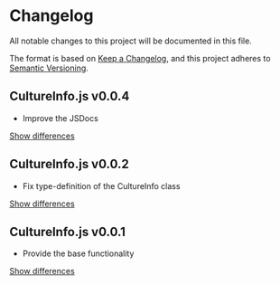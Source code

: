 # Changelog
All notable changes to this project will be documented in this file.

The format is based on [Keep a Changelog](https://keepachangelog.com/en/1.0.0/),
and this project adheres to [Semantic Versioning](https://semver.org/spec/v2.0.0.html).

## CultureInfo.js v0.0.4
  - Improve the JSDocs

[Show differences][v0.0.4]

## CultureInfo.js v0.0.2
  - Fix type-definition of the CultureInfo class

[Show differences][v0.0.2]

## CultureInfo.js v0.0.1
  - Provide the base functionality

[Show differences][v0.0.1]

<!--- References -->
[v0.0.1]: https://github.com/manuth/CultureInfo.js/compare/46ea2bd...v0.0.1
[v0.0.2]: https://github.com/manuth/CultureInfo.js/compare/v0.0.1...v0.0.2
[v0.0.4]: https://github.com/manuth/CultureInfo.js/compare/v0.0.2...v0.0.4